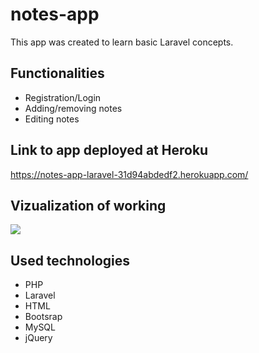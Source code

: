 # notes-app
This app was created to learn basic Laravel concepts.
## Functionalities 
* Registration/Login
* Adding/removing notes
* Editing notes

## Link to app deployed at Heroku
https://notes-app-laravel-31d94abdedf2.herokuapp.com/

## Vizualization of working
![](./note-app.gif)

## Used technologies
* PHP
* Laravel
* HTML
* Bootsrap
* MySQL
* jQuery
